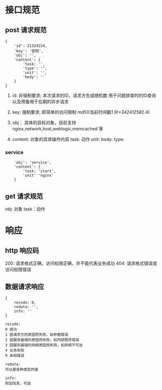 # 接口规范

## post 请求规范
    {
        'id': 21324234,
        'key': '密钥',
        'obj': '',
        'content': {
            'task: '',
            'type': '',
            'unit': '',
            'body': ''
        }
    }

1. id:
    非强制要求;
    本次请求的ID，请求方生成随机数
    用于问题排查时的ID查询
    以及预备用于后期的异步请求

2. key:
    强制要求;
    即简单的访问限制
    md5((当前时间戳*1.9)+34241258*2.4)

3. obj：
    具体的目标对象，目前支持 nginx,network,host,weblogic,memcached 等

4. content:
    对象的具体操作内容
    task: 动作
    unit:
    body:
    type:

### service
        'obj': 'service',
        'content': {
            'task: 'start',
            'unit' 'nginx'
        }


## get 请求规范
obj: 对象
task：动作

# 响应
## http 响应码
200: 请求格式正确，访问权限正确，并不能代表业务成功
404: 请求格式错误或访问权限错误

## 数据请求响应
    {
        recode: 0,
        redata: '',
        info: ''
    }

    recode:
    0 成功
    1 因请求方的原因而失败，如参数错误
    2 因服务器端的原因而失败，如内部程序错误
    3 因服务器端的网络原因而失败，如网络不可达
    4 业务失败
    9 未知错误

    redata:
    可以是各种类型的值

    info:
    附加信息，可选
